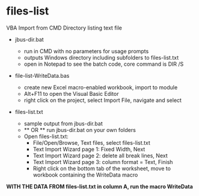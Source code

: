 # files-list
VBA Import from CMD Directory listing text file

- jbus-dir.bat
  - run in CMD with no parameters for usage prompts
  - outputs Windows directory including subfolders to files-list.txt
  - open in Notepad to see the batch code, core command is DIR /S

- file-list-WriteData.bas
  - create new Excel macro-enabled workbook, import to module
  - Alt+F11 to open the Visual Basic Editor
  - right click on the project, select Import File, navigate and select

- files-list.txt
  - sample output from jbus-dir.bat
  - ** OR ** run jbus-dir.bat on your own folders
  - Open files-list.txt:
    - File/Open/Browse, Text files, select files-list.txt
    - Text Import Wizard page 1: Fixed Width, Next
    - Text Import Wizard page 2: delete all break lines, Next
    - Text Import Wizard page 3: column format = Text, Finish
    - Right click on the bottom tab of the worksheet, move to workbook containing the WriteData macro

**WITH THE DATA FROM files-list.txt in column A, run the macro WriteData**